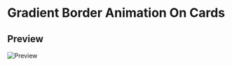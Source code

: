 # Gradient Border Animation On Cards

## Preview
![Preview](https://github.com/dimassdoubles/SW20240219-Gradient-Border-Animation-On-Cards/assets/76572359/2b3dc3db-b918-4a03-9eff-53e2d78aa630)
